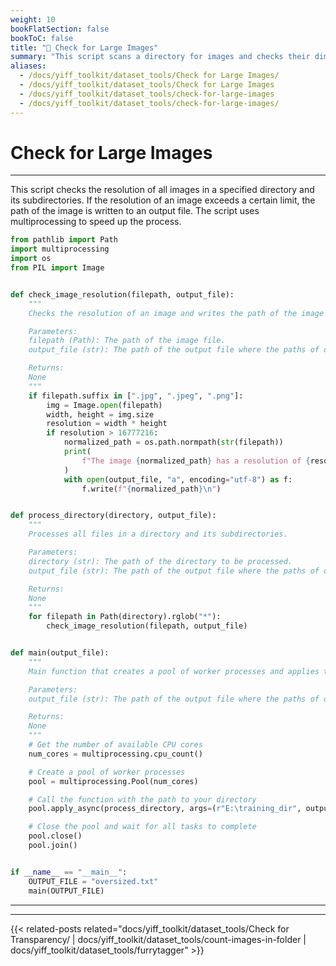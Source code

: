 ```yaml
---
weight: 10
bookFlatSection: false
bookToC: false
title: "🐍 Check for Large Images"
summary: "This script scans a directory for images and checks their dimensions. If an image's dimensions exceed specified thresholds, the script logs the image's path and dimensions to a file."
aliases:
  - /docs/yiff_toolkit/dataset_tools/Check for Large Images/
  - /docs/yiff_toolkit/dataset_tools/Check for Large Images
  - /docs/yiff_toolkit/dataset_tools/check-for-large-images
  - /docs/yiff_toolkit/dataset_tools/check-for-large-images/
---
```


<!--markdownlint-disable MD025 -->

# Check for Large Images

---

This script checks the resolution of all images in a specified directory and its subdirectories. If the resolution of an image exceeds a certain limit, the path of the image is written to an output file. The script uses multiprocessing to speed up the process.

```python
from pathlib import Path
import multiprocessing
import os
from PIL import Image


def check_image_resolution(filepath, output_file):
    """
    Checks the resolution of an image and writes the path of the image to a file if its resolution exceeds a certain limit.

    Parameters:
    filepath (Path): The path of the image file.
    output_file (str): The path of the output file where the paths of oversized images will be written.

    Returns:
    None
    """
    if filepath.suffix in [".jpg", ".jpeg", ".png"]:
        img = Image.open(filepath)
        width, height = img.size
        resolution = width * height
        if resolution > 16777216:
            normalized_path = os.path.normpath(str(filepath))
            print(
                f"The image {normalized_path} has a resolution of {resolution} pixels which is more than 16777216 pixels."
            )
            with open(output_file, "a", encoding="utf-8") as f:
                f.write(f"{normalized_path}\n")


def process_directory(directory, output_file):
    """
    Processes all files in a directory and its subdirectories.

    Parameters:
    directory (str): The path of the directory to be processed.
    output_file (str): The path of the output file where the paths of oversized images will be written.

    Returns:
    None
    """
    for filepath in Path(directory).rglob("*"):
        check_image_resolution(filepath, output_file)


def main(output_file):
    """
    Main function that creates a pool of worker processes and applies the process_directory function asynchronously.

    Parameters:
    output_file (str): The path of the output file where the paths of oversized images will be written.

    Returns:
    None
    """
    # Get the number of available CPU cores
    num_cores = multiprocessing.cpu_count()

    # Create a pool of worker processes
    pool = multiprocessing.Pool(num_cores)

    # Call the function with the path to your directory
    pool.apply_async(process_directory, args=(r"E:\training_dir", output_file))

    # Close the pool and wait for all tasks to complete
    pool.close()
    pool.join()


if __name__ == "__main__":
    OUTPUT_FILE = "oversized.txt"
    main(OUTPUT_FILE)
```

---

---

{{< related-posts related="docs/yiff_toolkit/dataset_tools/Check for Transparency/ | docs/yiff_toolkit/dataset_tools/count-images-in-folder | docs/yiff_toolkit/dataset_tools/furrytagger" >}}
